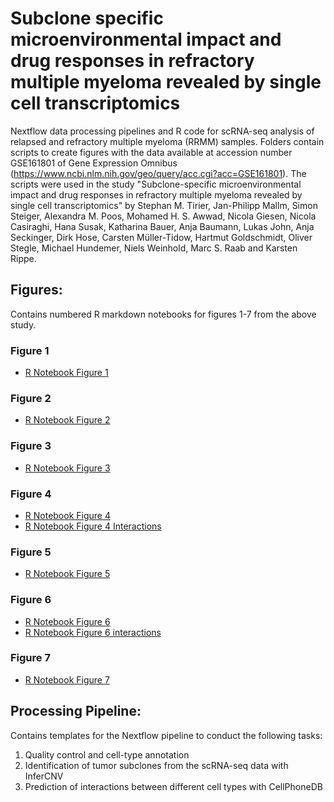# Subclone specific microenvironmental impact and drug responses in refractory multiple myeloma revealed by single cell transcriptomics

Nextflow data processing pipelines and R code for scRNA-seq analysis of relapsed and refractory multiple myeloma (RRMM) samples. Folders contain scripts to create figures with the data available at accession number GSE161801 of Gene Expression Omnibus (https://www.ncbi.nlm.nih.gov/geo/query/acc.cgi?acc=GSE161801). The scripts were used in the study "Subclone-specific microenvironmental impact and drug responses in refractory multiple myeloma revealed by single cell transcriptomics" by Stephan M. Tirier, Jan-Philipp Mallm, Simon Steiger, Alexandra M. Poos, Mohamed H. S. Awwad, Nicola Giesen, Nicola Casiraghi, Hana Susak, Katharina Bauer, Anja Baumann, Lukas John, Anja Seckinger, Dirk Hose, Carsten Müller-Tidow, Hartmut Goldschmidt, Oliver Stegle, Michael Hundemer, Niels Weinhold, Marc S. Raab and Karsten Rippe.

## Figures:
Contains numbered R markdown notebooks for figures 1-7 from the above study.

### Figure 1
- [R Notebook Figure 1](http://htmlpreview.github.io/?https://raw.githubusercontent.com/RippeLab/RRMM/main/Figures/K43R_code_Fig_1.nb.html)

### Figure 2
- [R Notebook Figure 2](http://htmlpreview.github.io/?https://raw.githubusercontent.com/RippeLab/RRMM/main/Figures/K43R_code_Fig_2.nb.html)

### Figure 3
- [R Notebook Figure 3](http://htmlpreview.github.io/?https://raw.githubusercontent.com/RippeLab/RRMM/main/Figures/K43R_code_Fig_3.nb.html)

### Figure 4
- [R Notebook Figure 4](http://htmlpreview.github.io/?https://raw.githubusercontent.com/RippeLab/RRMM/main/Figures/K43R_code_Fig_4.nb.html)
- [R Notebook Figure 4 Interactions](http://htmlpreview.github.io/?https://raw.githubusercontent.com/RippeLab/RRMM/main/Figures/K43R_code_Fig_4_interaction.nb.html)

### Figure 5
- [R Notebook Figure 5](http://htmlpreview.github.io/?https://raw.githubusercontent.com/RippeLab/RRMM/main/Figures/K43R_code_Fig_5.nb.html)

### Figure 6
- [R Notebook Figure 6](http://htmlpreview.github.io/?https://raw.githubusercontent.com/RippeLab/RRMM/main/Figures/K43R_code_Fig_6.nb.html)
- [R Notebook Figure 6 interactions](http://htmlpreview.github.io/?https://raw.githubusercontent.com/RippeLab/RRMM/main/Figures/K43R_code_Fig_6_interaction.nb.html)

### Figure 7
- [R Notebook Figure 7](http://htmlpreview.github.io/?https://raw.githubusercontent.com/RippeLab/RRMM/main/Figures/K43R_code_Fig_7.nb.html)

## Processing Pipeline:
Contains templates for the Nextflow pipeline to conduct the following tasks:
1. Quality control and cell-type annotation
2. Identification of tumor subclones from the scRNA-seq data with InferCNV
3. Prediction of interactions between different cell types with CellPhoneDB
